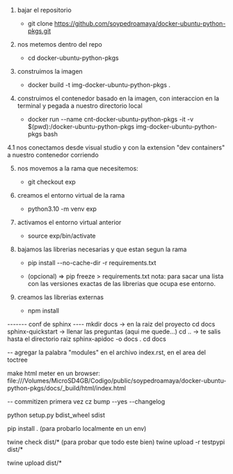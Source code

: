 1. bajar el repositorio
      - git clone https://github.com/soypedroamaya/docker-ubuntu-python-pkgs.git    
2. nos metemos dentro del repo
      - cd docker-ubuntu-python-pkgs
3. construimos la imagen
      - docker build -t img-docker-ubuntu-python-pkgs .

4. construimos el contenedor basado en la imagen, con interaccion en la terminal y pegada a nuestro directorio local 
      - docker run --name cnt-docker-ubuntu-python-pkgs -it -v $(pwd):/docker-ubuntu-python-pkgs img-docker-ubuntu-python-pkgs bash

4.1 nos conectamos desde visual studio y con la extension "dev containers" a nuestro contenedor corriendo

5. nos movemos a la rama que necesitemos:
    - git checkout exp

6. creamos el entorno virtual de la rama
    - python3.10 -m venv exp

7. activamos el entorno virtual anterior
    - source exp/bin/activate

8. bajamos las librerias necesarias y que estan segun la rama
    - pip install --no-cache-dir -r requirements.txt

    - (opcional) => pip freeze > requirements.txt
    nota: para sacar una lista con las versiones exactas de las librerias que ocupa ese entorno.

9. creamos las librerias externas
    - npm install

------- conf de sphinx ----
mkdir docs -> en la raiz del proyecto
cd docs
sphinx-quickstart -> llenar las preguntas (aqui me quede...)
cd .. -> te salis hasta el directorio raiz
sphinx-apidoc -o docs .
cd docs

-- agregar la palabra "modules" en el archivo index.rst, en el area del toctree

make html
meter en un browser:
file:///Volumes/MicroSD4GB/Codigo/public/soypedroamaya/docker-ubuntu-python-pkgs/docs/_build/html/index.html


-- commitizen
primera vez
    cz bump --yes --changelog  

python setup.py bdist_wheel sdist

pip install . (para probarlo localmente en un env)

twine check dist/* (para probar que todo este bien)
twine upload -r testpypi dist/*


twine upload dist/*